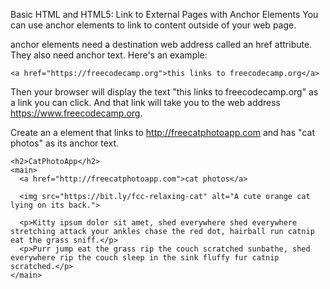 Basic HTML and HTML5: Link to External Pages with Anchor Elements
You can use anchor elements to link to content outside of your web page.

anchor elements need a destination web address called an href attribute. They also need anchor text. Here's an example:
```
<a href="https://freecodecamp.org">this links to freecodecamp.org</a>
```
Then your browser will display the text "this links to freecodecamp.org" as a link you can click. And that link will take you to the web address https://www.freecodecamp.org.


Create an a element that links to http://freecatphotoapp.com and has "cat photos" as its anchor text.

```
<h2>CatPhotoApp</h2>
<main>
  <a href="http://freecatphotoapp.com">cat photos</a>

  <img src="https://bit.ly/fcc-relaxing-cat" alt="A cute orange cat lying on its back.">
  
  <p>Kitty ipsum dolor sit amet, shed everywhere shed everywhere stretching attack your ankles chase the red dot, hairball run catnip eat the grass sniff.</p>
  <p>Purr jump eat the grass rip the couch scratched sunbathe, shed everywhere rip the couch sleep in the sink fluffy fur catnip scratched.</p>
</main>
```